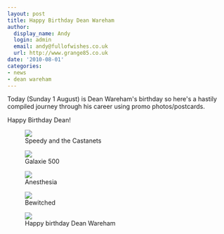 ```yaml
---
layout: post
title: Happy Birthday Dean Wareham
author:
  display_name: Andy
  login: admin
  email: andy@fullofwishes.co.uk
  url: http://www.grange85.co.uk
date: '2010-08-01'
categories:
- news
- dean wareham
---
```

<p>Today (Sunday 1 August) is Dean Wareham&#039;s birthday so here&#039;s a hastily compiled journey through his career using promo photos/postcards.
<p />Happy Birthday Dean!<br />
<figure class="caption aligncenter"><img src="https://media.fullofwishes.co.uk/00-misc/pictures/postcard_POSTCARDS_003.jpg" class /><figcaption class="caption-text"> Speedy and the Castanets</figcaption></figure>
<p><figure class="caption aligncenter"><img src="https://media.fullofwishes.co.uk/00-misc/pictures/postcard_galaxie500-postcard.jpg" class /><figcaption class="caption-text"> Galaxie 500</figcaption></figure>
<p><figure class="caption aligncenter"><img src="https://media.fullofwishes.co.uk/00-misc/pictures/postcard_dean_minttea_promo.jpg" class /><figcaption class="caption-text"> Anesthesia</figcaption></figure>
<p><figure class="caption aligncenter"><img src="https://media.fullofwishes.co.uk/00-misc/pictures/postcard_POSTCARDS_004.jpg" class /><figcaption class="caption-text"> Bewitched</figcaption></figure>
<p><figure class="caption aligncenter"><img src="https://media.fullofwishes.co.uk/00-misc/pictures/postcard_deanwareham-postcard.jpg" class /><figcaption class="caption-text"> Happy birthday Dean Wareham</figcaption></figure>
